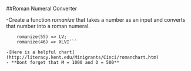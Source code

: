 ##Roman Numeral Converter

-Create a function *romanize* that takes a number as an input and converts that number into a roman numeral.
``` romanize(946) => CMXLIII;
	romanize(55) => LV;
	romanize(46) => XLVI```

-[Here is a helpful chart](http://literacy.kent.edu/Minigrants/Cinci/romanchart.htm)
- **Dont forget that M = 1000 and D = 500**

